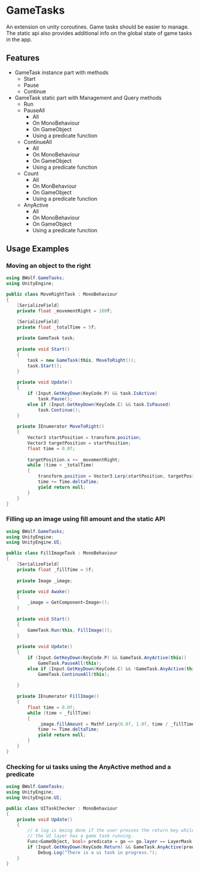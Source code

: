 # GameTasks

An extension on unity coroutines. Game tasks should be easier to manage. The static 
api also provides additional info on the global state of game tasks in the app.

## Features
- GameTask instance part with methods
  - Start
  - Pause
  - Continue
- GameTask static part with Management and Query methods
  - Run
  - PauseAll
    - All
    - On MonoBehaviour
    - On GameObject
    - Using a predicate function
  - ContinueAll
    - All
    - On MonoBehaviour
    - On GameObject
    - Using a predicate function
  - Count
    - All
    - On MonBehaviour
    - On GameObject
    - Using a predicate function
  - AnyActive
    - All
    - On MonoBehaviour
    - On GameObject
    - Using a predicate function

## Usage Examples
### Moving an object to the right
```c#
using BWolf.GameTasks;
using UnityEngine;

public class MoveRightTask : MonoBehaviour
{
    [SerializeField]
    private float _movementRight = 100f;

    [SerializeField]
    private float _totalTime = 5f;
    
    private GameTask task;
    
    private void Start()
    {
        task = new GameTask(this, MoveToRight());
        task.Start();
    }
    
    private void Update()
    {
        if (Input.GetKeyDown(KeyCode.P) && task.IsActive)
            task.Pause();
        else if (Input.GetKeyDown(KeyCode.C) && task.IsPaused)
            task.Continue();
    }
    
    private IEnumerator MoveToRight()
    {
        Vector3 startPosition = transform.position;
        Vector3 targetPosition = startPosition;
        float time = 0.0f;
        
        targetPosition.x += _movementRight;
        while (time < _totalTime)
        {
            transform.position = Vector3.Lerp(startPosition, targetPosition, time / _totalTime);
            time += Time.deltaTime;
            yield return null;
        }
    }
}
```
### Filling up an image using fill amount and the static API
```c#
using BWolf.GameTasks;
using UnityEngine;
using UnityEngine.UI;

public class FillImageTask : MonoBehaviour
{
    [SerializeField]
    private float _fillTime = 5f;
    
    private Image _image;

    private void Awake()
    {
        _image = GetComponent<Image>();
    }
    
    private void Start()
    {
        GameTask.Run(this, FillImage());
    }
    
    private void Update()
    {
        if (Input.GetKeyDown(KeyCode.P) && GameTask.AnyActive(this))
            GameTask.PauseAll(this);
        else if (Input.GetKeyDown(KeyCode.C) && !GameTask.AnyActive(this))
            GameTask.ContinueAll(this);
            
    }
    
    private IEnumerator FillImage()
    {
        float time = 0.0f;
        while (time < _fillTime)
        {
            _image.fillAmount = Mathf.Lerp(0.0f, 1.0f, time / _fillTime);
            time += Time.deltaTime;
            yield return null;
        }
    }
}
```
### Checking for ui tasks using the AnyActive method and a predicate
```c#
using BWolf.GameTasks;
using UnityEngine;
using UnityEngine.UI;

public class UITaskChecker : MonoBehaviour
{
    private void Update()
    {
        // A log is being done if the user presses the return key while a game object on
        // the UI layer has a game task running.
        Func<GameObject, bool> predicate = go => go.layer == LayerMask.NameToLayer("UI");
        if (Input.GetKeyDown(KeyCode.Return) && GameTask.AnyActive(predicate))
            Debug.Log("There is a ui task in progress.");
    }
}
```

